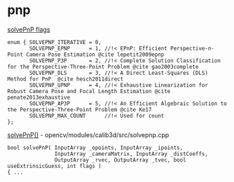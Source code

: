 # pnp

[solvePnP flags](https://github.com/opencv/opencv/blob/10ba6a93a6fee952fb7812b28989eb209d4f49a1/modules/calib3d/include/opencv2/calib3d.hpp#L235)
```
enum { SOLVEPNP_ITERATIVE = 0,
       SOLVEPNP_EPNP      = 1, //!< EPnP: Efficient Perspective-n-Point Camera Pose Estimation @cite lepetit2009epnp
       SOLVEPNP_P3P       = 2, //!< Complete Solution Classification for the Perspective-Three-Point Problem @cite gao2003complete
       SOLVEPNP_DLS       = 3, //!< A Direct Least-Squares (DLS) Method for PnP  @cite hesch2011direct
       SOLVEPNP_UPNP      = 4, //!< Exhaustive Linearization for Robust Camera Pose and Focal Length Estimation @cite penate2013exhaustive
       SOLVEPNP_AP3P      = 5, //!< An Efficient Algebraic Solution to the Perspective-Three-Point Problem @cite Ke17
       SOLVEPNP_MAX_COUNT      //!< Used for count
};
```

[solvePnP()](https://github.com/opencv/opencv/blob/7dc88f26f24fa3fd564a282b2438c3ac0263cd2f/modules/calib3d/src/solvepnp.cpp#L56)  - opencv/modules/calib3d/src/solvepnp.cpp  
```
bool solvePnP( InputArray _opoints, InputArray _ipoints,
               InputArray _cameraMatrix, InputArray _distCoeffs,
               OutputArray _rvec, OutputArray _tvec, bool useExtrinsicGuess, int flags )
{ ...
```
